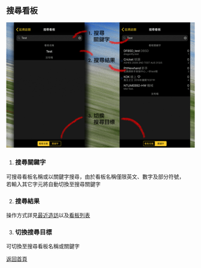 ## 搜尋看板

![Image of Search Board Page](../v1/images/search_board_page.png) 

1. ### 搜尋關鍵字
可搜尋看板名稱或以關鍵字搜尋，由於看板名稱僅限英文、數字及部分符號，  
若輸入其它字元將自動切換至搜尋關鍵字

2. ### 搜尋結果
操作方式詳見[最近造訪](./docs/top_boards.md#最近造訪)以及[看板列表](./docs/boards_page.md#看板列表)

3. ### 切換搜尋目標
可切換至搜尋看板名稱或關鍵字  
  
[返回首頁](https://kimieno.github.io/ios.pitt) 